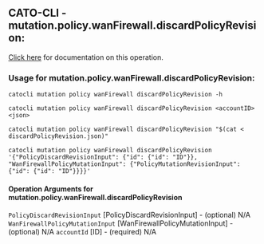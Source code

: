 
## CATO-CLI - mutation.policy.wanFirewall.discardPolicyRevision:
[Click here](https://api.catonetworks.com/documentation/#mutation-discardPolicyRevision) for documentation on this operation.

### Usage for mutation.policy.wanFirewall.discardPolicyRevision:

`catocli mutation policy wanFirewall discardPolicyRevision -h`

`catocli mutation policy wanFirewall discardPolicyRevision <accountID> <json>`

`catocli mutation policy wanFirewall discardPolicyRevision "$(cat < discardPolicyRevision.json)"`

`catocli mutation policy wanFirewall discardPolicyRevision '{"PolicyDiscardRevisionInput": {"id": {"id": "ID"}}, "WanFirewallPolicyMutationInput": {"PolicyMutationRevisionInput": {"id": {"id": "ID"}}}}'`

#### Operation Arguments for mutation.policy.wanFirewall.discardPolicyRevision ####
`PolicyDiscardRevisionInput` [PolicyDiscardRevisionInput] - (optional) N/A 
`WanFirewallPolicyMutationInput` [WanFirewallPolicyMutationInput] - (optional) N/A 
`accountId` [ID] - (required) N/A 

